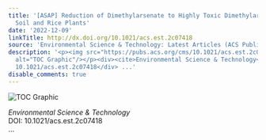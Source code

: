 ```yaml
---
title: '[ASAP] Reduction of Dimethylarsenate to Highly Toxic Dimethylarsenite in Paddy
  Soil and Rice Plants'
date: '2022-12-09'
linkTitle: http://dx.doi.org/10.1021/acs.est.2c07418
source: 'Environmental Science & Technology: Latest Articles (ACS Publications)'
description: '<p><img src="https://pubs.acs.org/cms/10.1021/acs.est.2c07418/asset/images/medium/es2c07418_0007.gif"
  alt="TOC Graphic"/></p><div><cite>Environmental Science & Technology</cite></div><div>DOI:
  10.1021/acs.est.2c07418</div> ...'
disable_comments: true
---
```

<p><img src="https://pubs.acs.org/cms/10.1021/acs.est.2c07418/asset/images/medium/es2c07418_0007.gif" alt="TOC Graphic"/></p><div><cite>Environmental Science & Technology</cite></div><div>DOI: 10.1021/acs.est.2c07418</div> ...